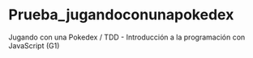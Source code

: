 # Prueba_jugandoconunapokedex
Jugando con una Pokedex / TDD - Introducción a la programación con JavaScript (G1)
